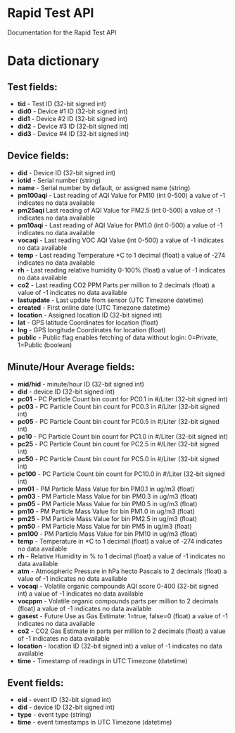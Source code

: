 # Rapid Test API
Documentation for the Rapid Test API

# Data dictionary

## Test fields:

- **tid** - Test ID (32-bit signed int) 
- **did0** - Device #1 ID (32-bit signed int) 
- **did1** - Device #2 ID (32-bit signed int) 
- **did2** - Device #3 ID (32-bit signed int) 
- **did3** - Device #4 ID (32-bit signed int) 

## Device fields:

- **did** - Device ID (32-bit signed int) 
- **iotid** - Serial number (string)
- **name** - Serial number by default, or assigned name (string) 
- **pm100aqi** - Last reading of AQI Value for PM10 (int 0-500) a value of -1 indicates no data available
- **pm25aqi** Last reading of AQI Value for PM2.5 (int 0-500) a value of -1 indicates no data available
- **pm10aqi** -  Last reading of AQI Value for PM1.0 (int 0-500) a value of -1 indicates no data available
- **vocaqi** - Last reading VOC AQI Value (int 0-500) a value of -1 indicates no data available 
- **temp** - Last reading Temperature \*C to 1 decimal (float) a value of -274 indicates no data available 
- **rh** - Last reading relative humidity 0-100% (float) a value of -1 indicates no data available 
- **co2** - Last reading CO2 PPM Parts per million to 2 decimals (float) a value of -1 indicates no data available 
- **lastupdate** - Last update from sensor (UTC Timezone datetime) 
- **created** - First online date (UTC Timezone datetime) 
- **location** - Assigned location ID (32-bit signed int) 
- **lat** - GPS latitude Coordinates for location (float)
- **lng** - GPS longitude Coordinates for location (float)
- **public** - Public flag enables fetching of data without login: 0=Private, 1=Public (boolean)

## Minute/Hour Average fields:

- **mid/hid** - minute/hour ID (32-bit signed int) 
- **did** - device ID (32-bit signed int) 
- **pc01** - PC Particle Count bin count for PC0.1 in #/Liter (32-bit signed int) 
- **pc03** -  PC Particle Count bin count for PC0.3 in #/Liter (32-bit signed int) 
- **pc05** -  PC Particle Count bin count for PC0.5 in #/Liter (32-bit signed int) 
- **pc10** -  PC Particle Count bin count for PC1.0 in #/Liter (32-bit signed int) 
- **pc25** -  PC Particle Count bin count for PC2.5 in #/Liter (32-bit signed int) 
- **pc50** -  PC Particle Count bin count for PC5.0 in #/Liter (32-bit signed int) 
- **pc100** - PC Particle Count bin count for PC10.0 in #/Liter (32-bit signed int) 
- **pm01** - PM Particle Mass Value for bin PM0.1 in ug/m3 (float) 
- **pm03** - PM Particle Mass Value for bin PM0.3 in ug/m3 (float) 
- **pm05** - PM Particle Mass Value for bin PM0.5 in ug/m3 (float) 
- **pm10** - PM Particle Mass Value for bin PM1.0 in ug/m3 (float) 
- **pm25** - PM Particle Mass Value for bin PM2.5 in ug/m3 (float) 
- **pm50** - PM Particle Mass Value for bin PM5 in ug/m3 (float) 
- **pm100** - PM Particle Mass Value for bin PM10 in ug/m3 (float) 
- **temp** - Temperature in \*C to 1 decimal (float)   a value of -274 indicates no data available 
- **rh** - Relative Humidity in % to 1 decimal (float) a value of -1 indicates no data available 
- **atm** - Atmospheric Pressure in hPa hecto Pascals to 2 decimals (float) a value of -1 indicates no data available 
- **vocaqi** - Volatile organic compounds AQI score 0-400 (32-bit signed int) a value of -1 indicates no data available 
- **vocppm** - Volatile organic compounds parts per million to 2 decimals (float) a value of -1 indicates no data available 
- **gasest** - Future Use as Gas Estimate: 1=true, false=0 (float) a value of -1 indicates no data available 
- **co2** - CO2 Gas Estimate in parts per million to 2 decimals (float) a value of -1 indicates no data available 
- **location** - location ID (32-bit signed int) a value of -1 indicates no data available 
- **time** - Timestamp of readings in UTC Timezone (datetime) 

## Event fields:

- **eid** - event ID (32-bit signed int) 
- **did** - device ID (32-bit signed int) 
- **type** - event type (string) 
- **time** - event timestamps in UTC Timezone (datetime) 
